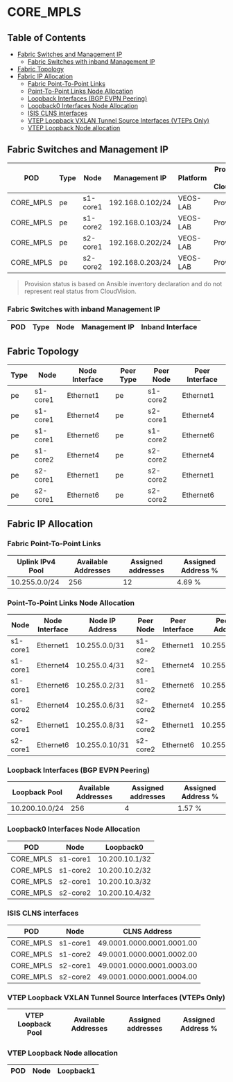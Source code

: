 # CORE_MPLS

## Table of Contents

- [Fabric Switches and Management IP](#fabric-switches-and-management-ip)
  - [Fabric Switches with inband Management IP](#fabric-switches-with-inband-management-ip)
- [Fabric Topology](#fabric-topology)
- [Fabric IP Allocation](#fabric-ip-allocation)
  - [Fabric Point-To-Point Links](#fabric-point-to-point-links)
  - [Point-To-Point Links Node Allocation](#point-to-point-links-node-allocation)
  - [Loopback Interfaces (BGP EVPN Peering)](#loopback-interfaces-bgp-evpn-peering)
  - [Loopback0 Interfaces Node Allocation](#loopback0-interfaces-node-allocation)
  - [ISIS CLNS interfaces](#isis-clns-interfaces)
  - [VTEP Loopback VXLAN Tunnel Source Interfaces (VTEPs Only)](#vtep-loopback-vxlan-tunnel-source-interfaces-vteps-only)
  - [VTEP Loopback Node allocation](#vtep-loopback-node-allocation)

## Fabric Switches and Management IP

| POD | Type | Node | Management IP | Platform | Provisioned in CloudVision | Serial Number |
| --- | ---- | ---- | ------------- | -------- | -------------------------- | ------------- |
| CORE_MPLS | pe | s1-core1 | 192.168.0.102/24 | VEOS-LAB | Provisioned | - |
| CORE_MPLS | pe | s1-core2 | 192.168.0.103/24 | VEOS-LAB | Provisioned | - |
| CORE_MPLS | pe | s2-core1 | 192.168.0.202/24 | VEOS-LAB | Provisioned | - |
| CORE_MPLS | pe | s2-core2 | 192.168.0.203/24 | VEOS-LAB | Provisioned | - |

> Provision status is based on Ansible inventory declaration and do not represent real status from CloudVision.

### Fabric Switches with inband Management IP

| POD | Type | Node | Management IP | Inband Interface |
| --- | ---- | ---- | ------------- | ---------------- |

## Fabric Topology

| Type | Node | Node Interface | Peer Type | Peer Node | Peer Interface |
| ---- | ---- | -------------- | --------- | ----------| -------------- |
| pe | s1-core1 | Ethernet1 | pe | s1-core2 | Ethernet1 |
| pe | s1-core1 | Ethernet4 | pe | s2-core1 | Ethernet4 |
| pe | s1-core1 | Ethernet6 | pe | s1-core2 | Ethernet6 |
| pe | s1-core2 | Ethernet4 | pe | s2-core2 | Ethernet4 |
| pe | s2-core1 | Ethernet1 | pe | s2-core2 | Ethernet1 |
| pe | s2-core1 | Ethernet6 | pe | s2-core2 | Ethernet6 |

## Fabric IP Allocation

### Fabric Point-To-Point Links

| Uplink IPv4 Pool | Available Addresses | Assigned addresses | Assigned Address % |
| ---------------- | ------------------- | ------------------ | ------------------ |
| 10.255.0.0/24 | 256 | 12 | 4.69 % |

### Point-To-Point Links Node Allocation

| Node | Node Interface | Node IP Address | Peer Node | Peer Interface | Peer IP Address |
| ---- | -------------- | --------------- | --------- | -------------- | --------------- |
| s1-core1 | Ethernet1 | 10.255.0.0/31 | s1-core2 | Ethernet1 | 10.255.0.1/31 |
| s1-core1 | Ethernet4 | 10.255.0.4/31 | s2-core1 | Ethernet4 | 10.255.0.5/31 |
| s1-core1 | Ethernet6 | 10.255.0.2/31 | s1-core2 | Ethernet6 | 10.255.0.3/31 |
| s1-core2 | Ethernet4 | 10.255.0.6/31 | s2-core2 | Ethernet4 | 10.255.0.7/31 |
| s2-core1 | Ethernet1 | 10.255.0.8/31 | s2-core2 | Ethernet1 | 10.255.0.9/31 |
| s2-core1 | Ethernet6 | 10.255.0.10/31 | s2-core2 | Ethernet6 | 10.255.0.11/31 |

### Loopback Interfaces (BGP EVPN Peering)

| Loopback Pool | Available Addresses | Assigned addresses | Assigned Address % |
| ------------- | ------------------- | ------------------ | ------------------ |
| 10.200.10.0/24 | 256 | 4 | 1.57 % |

### Loopback0 Interfaces Node Allocation

| POD | Node | Loopback0 |
| --- | ---- | --------- |
| CORE_MPLS | s1-core1 | 10.200.10.1/32 |
| CORE_MPLS | s1-core2 | 10.200.10.2/32 |
| CORE_MPLS | s2-core1 | 10.200.10.3/32 |
| CORE_MPLS | s2-core2 | 10.200.10.4/32 |

### ISIS CLNS interfaces

| POD | Node | CLNS Address |
| --- | ---- | ------------ |
| CORE_MPLS | s1-core1 | 49.0001.0000.0001.0001.00 |
| CORE_MPLS | s1-core2 | 49.0001.0000.0001.0002.00 |
| CORE_MPLS | s2-core1 | 49.0001.0000.0001.0003.00 |
| CORE_MPLS | s2-core2 | 49.0001.0000.0001.0004.00 |

### VTEP Loopback VXLAN Tunnel Source Interfaces (VTEPs Only)

| VTEP Loopback Pool | Available Addresses | Assigned addresses | Assigned Address % |
| --------------------- | ------------------- | ------------------ | ------------------ |

### VTEP Loopback Node allocation

| POD | Node | Loopback1 |
| --- | ---- | --------- |

